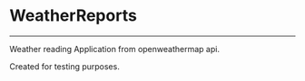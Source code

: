 # WeatherReports
___________________________________________________________________________________
Weather reading Application from openweathermap api.

Created for testing purposes.
